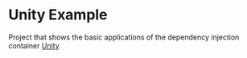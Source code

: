 # Unity Example

Project that shows the basic applications of the dependency injection container [Unity](https://msdn.microsoft.com/en-us/library/dn170416.aspx)
